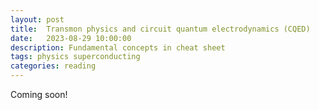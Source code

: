 ```yaml
---
layout: post
title:  Transmon physics and circuit quantum electrodynamics (CQED)
date:   2023-08-29 10:00:00
description: Fundamental concepts in cheat sheet
tags: physics superconducting
categories: reading
---
```

Coming soon!
